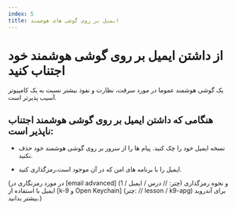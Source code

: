 ```yaml
---
index: 5
title: ایمیل بر روی گوشی های هوشمند
---
```

# از داشتن ایمیل بر روی گوشی هوشمند خود اجتناب کنید

یک گوشی هوشمند عموما در مورد سرقت، نظارت و نفوذ بیشتر نسبت به یک کامپیوتر آسیب پذیرتر است.

## هنگامی که داشتن ایمیل بر روی گوشی هوشمند اجتناب ناپذیر است:

*   نسخه ایمیل خود را چک کنید. پیام ها را از سرور بر روی گوشی هوشمند خود حذف نکنید.

*   ایمیل را با برنامه های امن که در آن موجود است،رمزگذاری کنید.

(در مورد رمزنگاری در [email advanced] (چتر: // درس / ایمیل / 1) و نحوه رمزگذاری ایمیل با استفاده از [k-9 و Open Keychain] (چتر: // lesson / k9-apg) برای آندروید بیشتر بدانید.)